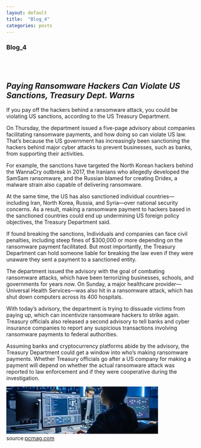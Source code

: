 ```yaml
---
layout: default
title:  "Blog_4"
categories: posts
---
```


### Blog_4
<br><br>

## *Paying Ransomware Hackers Can Violate US Sanctions, Treasury Dept. Warns*


If you pay off the hackers behind a ransomware attack, you could be violating US sanctions, according to the US Treasury Department. 

On Thursday, the department issued a five-page advisory about companies facilitating ransomware payments, and how doing so can violate US law. That’s because the US government has increasingly been sanctioning the hackers behind major cyber attacks to prevent businesses, such as banks, from supporting their activities. 

For example, the sanctions have targeted the North Korean hackers behind the WannaCry outbreak in 2017, the Iranians who allegedly developed the SamSam ransomware, and the Russian blamed for creating Dridex, a malware strain also capable of delivering ransomware. 

At the same time, the US has also sanctioned individual countries—including Iran, North Korea, Russia, and Syria—over national security concerns. As a result, making a ransomware payment to hackers based in the sanctioned countries could end up undermining US foreign policy objectives, the Treasury Department said. 

If found breaking the sanctions, Individuals and companies can face civil penalties, including steep fines of $300,000 or more depending on the ransomware payment facilitated. But most importantly, the Treasury Department can hold someone liable for breaking the law even if they were unaware they sent a payment to a sanctioned entity.  

The department issued the advisory with the goal of combating ransomware attacks, which have been terrorizing businesses, schools, and governments for years now. On Sunday, a major healthcare provider—Universal Health Services—was also hit in a ransomware attack, which has shut down computers across its 400 hospitals. 

With today’s advisory, the department is trying to dissuade victims from paying up, which can incentivize ransomware hackers to strike again. Treasury officials also released a second advisory to tell banks and cyber insurance companies to report any suspicious transactions involving ransomware payments to federal authorities. 

Assuming banks and cryptocurrency platforms abide by the advisory, the Treasury Department could get a window into who’s making ransomware payments. Whether Treasury officials go after a US company for making a payment will depend on whether the actual ransomware attack was reported to law enforcement and if they were cooperative during the investigation. 


![image](https://github.com/sevakZ/sevakZ.github.io/blob/master/docs/_image/download%20(1).jpg)
source:[pcmag.com](https://www.pcmag.com/news/paying-ransomware-hackers-can-violate-us-sanctions-treasury-dept-warns)

